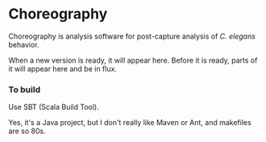 # Choreography

Choreography is analysis software for post-capture analysis of _C. elegans_ behavior.

When a new version is ready, it will appear here.  Before it is ready, parts of it will appear here and be in flux.

### To build

Use SBT (Scala Build Tool).

Yes, it's a Java project, but I don't really like Maven or Ant, and makefiles are so 80s.
